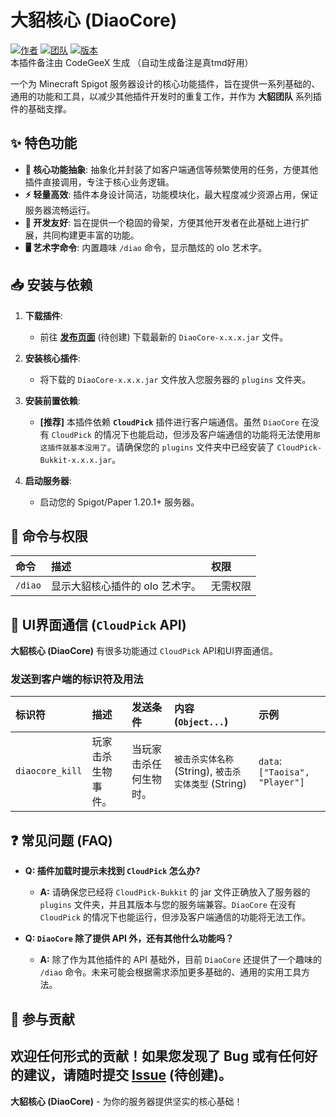 # 大貂核心 (DiaoCore)

[![作者](https://img.shields.io/badge/作者-止-blue.svg)](https://github.com/ZHI-CCC)
[![团队](https://img.shields.io/badge/团队-大貂Team-orange.svg)](https://github.com/Giant-Diao-Team)
[![版本](https://img.shields.io/badge/版本-1.0.0-brightgreen.svg)](https://github.com/Giant-Diao-Team/DiaoCore)  
本插件备注由 CodeGeeX 生成 （自动生成备注是真tmd好用）

一个为 Minecraft Spigot 服务器设计的核心功能插件，旨在提供一系列基础的、通用的功能和工具，以减少其他插件开发时的重复工作，并作为 **大貂团队** 系列插件的基础支撑。

## ✨ 特色功能

- **🚀 核心功能抽象**: 抽象化并封装了如客户端通信等频繁使用的任务，方便其他插件直接调用，专注于核心业务逻辑。
- **⚡️ 轻量高效**: 插件本身设计简洁，功能模块化，最大程度减少资源占用，保证服务器流畅运行。
- **📝 开发友好**: 旨在提供一个稳固的骨架，方便其他开发者在此基础上进行扩展，共同构建更丰富的功能。
- **🖥️ 艺术字命令**: 内置趣味 `/diao` 命令，显示酷炫的 oIo 艺术字。
## 📥 安装与依赖

1.  **下载插件**:
    *   前往 [**发布页面**](https://github.com/Giant-Diao-Team/DiaoCore/releases) (待创建) 下载最新的 `DiaoCore-x.x.x.jar` 文件。

2.  **安装核心插件**:
    *   将下载的 `DiaoCore-x.x.x.jar` 文件放入您服务器的 `plugins` 文件夹。

3.  **安装前置依赖**:
    *   **[推荐]** 本插件依赖 **`CloudPick`** 插件进行客户端通信。虽然 `DiaoCore` 在没有 `CloudPick` 的情况下也能启动，但涉及客户端通信的功能将无法使用`那这插件就基本没用了`。请确保您的 `plugins` 文件夹中已经安装了 `CloudPick-Bukkit-x.x.x.jar`。

4.  **启动服务器**:
    *   启动您的 Spigot/Paper 1.20.1+ 服务器。

## 📜 命令与权限

| 命令 | 描述 | 权限 |
| :--- | :--- | :--- |
| `/diao` | 显示大貂核心插件的 oIo 艺术字。 | 无需权限 |

## 🤝 UI界面通信 (`CloudPick` API)

**大貂核心 (DiaoCore)** 有很多功能通过 `CloudPick`  API和UI界面通信。

### **发送到客户端的标识符及用法**

| 标识符 | 描述 | 发送条件 | 内容 (`Object...`) | 示例 |
| :--- | :--- | :--- | :--- | :--- |
| `diaocore_kill` | 玩家击杀生物事件。 | 当玩家击杀任何生物时。 | `被击杀实体名称` (String), `被击杀实体类型` (String) | `data`: `["Taoisa", "Player"]` |

## ❓ 常见问题 (FAQ)

-   **Q: 插件加载时提示未找到 `CloudPick` 怎么办?**
    -   **A:** 请确保您已经将 `CloudPick-Bukkit` 的 jar 文件正确放入了服务器的 `plugins` 文件夹，并且其版本与您的服务端兼容。`DiaoCore` 在没有 `CloudPick` 的情况下也能运行，但涉及客户端通信的功能将无法工作。

-   **Q: `DiaoCore` 除了提供 API 外，还有其他什么功能吗？**
    -   **A:** 除了作为其他插件的 API 基础外，目前 `DiaoCore` 还提供了一个趣味的 `/diao` 命令。未来可能会根据需求添加更多基础的、通用的实用工具方法。

## 📝 参与贡献

欢迎任何形式的贡献！如果您发现了 Bug 或有任何好的建议，请随时提交 [**Issue**](https://github.com/Giant-Diao-Team/DiaoCore/issues) (待创建)。
---

**大貂核心 (DiaoCore)** - 为你的服务器提供坚实的核心基础！

